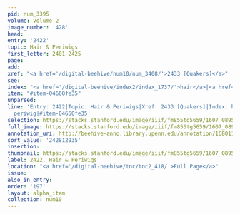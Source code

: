 ```yaml
---
pid: num_3395
volume: Volume 2
image_number: '428'
head:
entry: '2422'
topic: Hair & Periwigs
first_letter: 2401-2425
page:
add:
xref: "<a href='/digital-beehive/num10/num_3408/'>2433 [Quakers]</a>"
see:
index: "<a href='/digital-beehive/index2/index_1737/'>hair</a>|<a href='/digital-beehive/index4/index_2961/'>periwig</a>"
item: "#item-04660fe35"
unparsed:
line: 'Entry: 2422|Topic: Hair & Periwigs|Xref: 2433 [Quakers]|Index: hair|Index:
  periwig|#item-04660fe35'
selection: https://stacks.stanford.edu/image/iiif/fm855tg5659/1607_0895/783,2935,2769,416/full/0/default.jpg
full_image: https://stacks.stanford.edu/image/iiif/fm855tg5659/1607_0895/full/full/0/default.jpg
annotation_uri: http://beehive-anno.library.upenn.edu/annotation/1680111559583
sort_value: '242812935'
insertion:
thumbnail: https://stacks.stanford.edu/image/iiif/fm855tg5659/1607_0895/783,2935,600,180/250,/0/default.jpg
label: 2422. Hair & Periwigs
location: "<a href='/digital-beehive/toc/toc2_418/'>Full Page</a>"
issue:
also_in_entry:
order: '197'
layout: alpha_item
collection: num10
---
```

